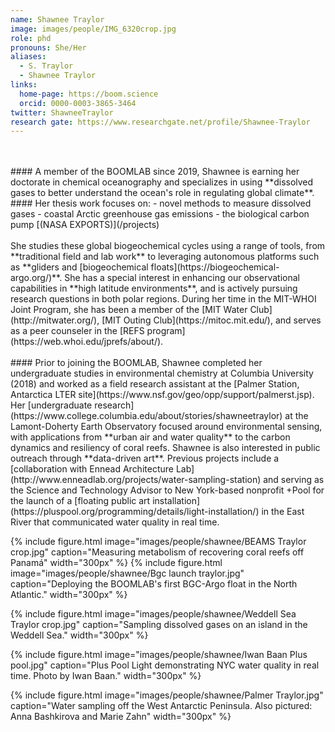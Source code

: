 ```yaml
---
name: Shawnee Traylor
image: images/people/IMG_6320crop.jpg
role: phd
pronouns: She/Her
aliases:
  - S. Traylor
  - Shawnee Traylor
links:
  home-page: https://boom.science
  orcid: 0000-0003-3865-3464
twitter: ShawneeTraylor
research gate: https://www.researchgate.net/profile/Shawnee-Traylor
---
```

<br>
<br>
#### A member of the BOOMLAB since 2019, 
Shawnee is earning her doctorate in chemical oceanography and specializes in using **dissolved gases to better understand the ocean's role in regulating global climate**. 
<br>
#### Her thesis work focuses on:
- novel methods to measure dissolved gases
- coastal Arctic greenhouse gas emissions
- the biological carbon pump [(NASA EXPORTS)](/projects)
<br>
<br>
She studies these global biogeochemical cycles using a range of tools, from **traditional field and lab work** to leveraging autonomous platforms such as **gliders and [biogeochemical floats](https://biogeochemical-argo.org/)**. She has a special interest in enhancing our observational capabilities in **high latitude environments**, and is actively pursuing research questions in both polar regions. During her time in the MIT-WHOI Joint Program, she has been a member of the [MIT Water Club](http://mitwater.org/), [MIT Outing Club](https://mitoc.mit.edu/), and serves as a peer counseler in the [REFS program](https://web.whoi.edu/jprefs/about/).  
<br>
<br>
#### Prior to joining the BOOMLAB, 
Shawnee completed her undergraduate studies in environmental chemistry at Columbia University (2018) and worked as a field research assistant at the [Palmer Station, Antarctica LTER site](https://www.nsf.gov/geo/opp/support/palmerst.jsp). Her [undergraduate research](https://www.college.columbia.edu/about/stories/shawneetraylor) at the Lamont-Doherty Earth Observatory focused around environmental sensing, with applications from **urban air and water quality** to the carbon dynamics and resiliency of coral reefs. Shawnee is also interested in public outreach through **data-driven art**. Previous projects include a [collaboration with Ennead Architecture Lab](http://www.enneadlab.org/projects/water-sampling-station) and serving as the Science and Technology Advisor to New York-based nonprofit +Pool for the launch of a [floating public art installation](https://pluspool.org/programming/details/light-installation/) in the East River that communicated water quality in real time. 

{%
  include figure.html
  image="images/people/shawnee/BEAMS Traylor crop.jpg"
  caption="Measuring metabolism of recovering coral reefs off Panamá"
  width="300px"
%}
{%
  include figure.html
  image="images/people/shawnee/Bgc launch traylor.jpg"
  caption="Deploying the BOOMLAB's first BGC-Argo float in the North Atlantic."
  width="300px"
%}

{%
  include figure.html
  image="images/people/shawnee/Weddell Sea Traylor crop.jpg"
  caption="Sampling dissolved gases on an island in the Weddell Sea."
  width="300px"
%}

{%
  include figure.html
  image="images/people/shawnee/Iwan Baan Plus pool.jpg"
  caption="Plus Pool Light demonstrating NYC water quality in real time. Photo by Iwan Baan."
  width="300px"
%}

{%
  include figure.html
  image="images/people/shawnee/Palmer Traylor.jpg"
  caption="Water sampling off the West Antarctic Peninsula. Also pictured: Anna Bashkirova and Marie Zahn"
  width="300px"
%}
